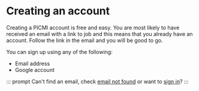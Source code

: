 # Creating an account

Creating a PICMI account is free and easy. You are most likely to have received an email with a link to job and this
means that you already have an account. Follow the link in the email and you will be good to go.

You can sign up using any of the following:

* Email address
* Google account

::: prompt
Can't find an email, check [email not found](../../email-not-found.md) or want to [sign in](sign-in.md)?
:::
